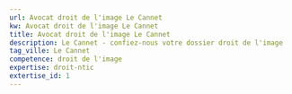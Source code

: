 ```yaml
---
url: Avocat droit de l'image Le Cannet
kw: Avocat droit de l'image Le Cannet
title: Avocat droit de l'image Le Cannet
description: Le Cannet - confiez-nous votre dossier droit de l'image
tag_ville: Le Cannet
competence: droit de l'image
expertise: droit-ntic
extertise_id: 1
---
```

